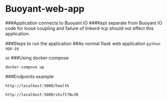 # Buoyant-web-app

###Application connects to Buoyant IO 
###Kept separate from Buoyant IO code for loose coupling and failure of linkerd-tcp should not effect this application.

###Steps to run the application
##As normal flask web application
``python app.py``

or 
###Using docker-compose

``docker-compose up``

###Endpoints example

``http://localhost:5000/health``


``http://localhost:5000/shift?N=30``

